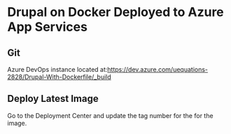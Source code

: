 # Drupal on Docker Deployed to Azure App Services

## Git
Azure DevOps instance located at:https://dev.azure.com/uequations-2828/Drupal-With-Dockerfile/_build

## Deploy Latest Image
Go to the Deployment Center and update the tag number for the for the image.